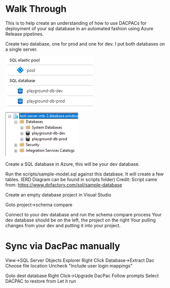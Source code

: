 # Walk Through

This is to help create an understanding of how to use DACPACs for deployment of your sql database in an automated fashion using Azure Release pipelines.

Create two database, one for prod and one for dev. I put both databases on a single server.

![Portal Databases](./images/portal-2-databases.png)
![Portal Databases](./images/ssms-2-databases.png)

Create a SQL database in Azure, this will be your dev database.

Run the scripts/sample-model.sql against this database. It will create a few tables. 
(ERD Diagram can be found in scripts folder)
Credit: Script came from: https://www.dofactory.com/sql/sample-database

Create an empty database project in Visual Studio

Goto project->schema compare

Connect to your dev database and run the schema compare process
Your dev database should be on the left, the project on the right
Your pulling changes from your dev and putting it into your project.



# Sync via DacPac manually
View->SQL Server Objects Explorer
Right Click Database->Extract Dac
Choose file location
Uncheck "Include user login mappings"

Goto dest database
Right Click->Upgrade DacPac
Follow prompts
Select DACPAC to restore from
Let it run
